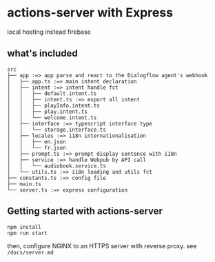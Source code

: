 
# actions-server with Express

local hosting instead firebase

## what's included

```
src
├── app :=> app parse and react to the Dialogflow agent's webhook
│   ├── app.ts :=> main intent declaration
│   ├── intent :=> intent handle fct
│   │   ├── default.intent.ts
│   │   ├── intent.ts :=> export all intent
│   │   ├── playInfo.intent.ts
│   │   ├── play.intent.ts
│   │   └── welcome.intent.ts
│   ├── interface :=> typescript interface type
│   │   └── storage.interface.ts
│   ├── locales :=> i18n internationalisation
│   │   ├── en.json
│   │   └── fr.json
│   ├── prompt.ts :=> prompt display sentence with i18n
│   ├── service :=> handle Webpub by API call
│   │   └── audiobook.service.ts
│   └── utils.ts :=> i18n loading and utils fct
├── constants.ts :=> config file
├── main.ts
└── server.ts :=> express configuration
```

## Getting started with actions-server

```
npm install
npm run start
```

then, configure NGINX to an HTTPS server with reverse proxy. see `/docs/server.md`